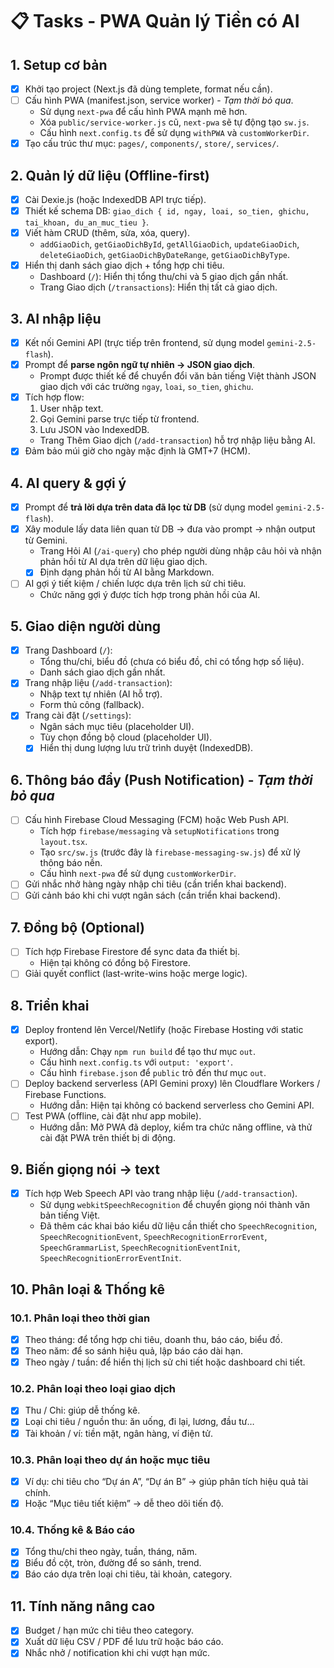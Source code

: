 # 📋 Tasks - PWA Quản lý Tiền có AI

## 1. Setup cơ bản
- [x] Khởi tạo project (Next.js đã dùng templete, format nếu cần).
- [ ] Cấu hình PWA (manifest.json, service worker) - *Tạm thời bỏ qua*.
  - Sử dụng `next-pwa` để cấu hình PWA mạnh mẽ hơn.
  - Xóa `public/service-worker.js` cũ, `next-pwa` sẽ tự động tạo `sw.js`.
  - Cấu hình `next.config.ts` để sử dụng `withPWA` và `customWorkerDir`.
- [x] Tạo cấu trúc thư mục: `pages/`, `components/`, `store/`, `services/`.

## 2. Quản lý dữ liệu (Offline-first)
- [x] Cài Dexie.js (hoặc IndexedDB API trực tiếp).
- [x] Thiết kế schema DB: `giao_dich { id, ngay, loai, so_tien, ghichu, tai_khoan, du_an_muc_tieu }`.
- [x] Viết hàm CRUD (thêm, sửa, xóa, query).
  - `addGiaoDich`, `getGiaoDichById`, `getAllGiaoDich`, `updateGiaoDich`, `deleteGiaoDich`, `getGiaoDichByDateRange`, `getGiaoDichByType`.
- [x] Hiển thị danh sách giao dịch + tổng hợp chi tiêu.
  - Dashboard (`/`): Hiển thị tổng thu/chi và 5 giao dịch gần nhất.
  - Trang Giao dịch (`/transactions`): Hiển thị tất cả giao dịch.

## 3. AI nhập liệu
- [x] Kết nối Gemini API (trực tiếp trên frontend, sử dụng model `gemini-2.5-flash`).
- [x] Prompt để **parse ngôn ngữ tự nhiên → JSON giao dịch**.
  - Prompt được thiết kế để chuyển đổi văn bản tiếng Việt thành JSON giao dịch với các trường `ngay`, `loai`, `so_tien`, `ghichu`.
- [x] Tích hợp flow:
  1. User nhập text.
  2. Gọi Gemini parse trực tiếp từ frontend.
  3. Lưu JSON vào IndexedDB.
  - Trang Thêm Giao dịch (`/add-transaction`) hỗ trợ nhập liệu bằng AI.
- [x] Đảm bảo múi giờ cho ngày mặc định là GMT+7 (HCM).

## 4. AI query & gợi ý
- [x] Prompt để **trả lời dựa trên data đã lọc từ DB** (sử dụng model `gemini-2.5-flash`).
- [x] Xây module lấy data liên quan từ DB → đưa vào prompt → nhận output từ Gemini.
  - Trang Hỏi AI (`/ai-query`) cho phép người dùng nhập câu hỏi và nhận phản hồi từ AI dựa trên dữ liệu giao dịch.
  - [x] Định dạng phản hồi từ AI bằng Markdown.
- [ ] AI gợi ý tiết kiệm / chiến lược dựa trên lịch sử chi tiêu.
  - Chức năng gợi ý được tích hợp trong phản hồi của AI.

## 5. Giao diện người dùng
- [x] Trang Dashboard (`/`):
  - Tổng thu/chi, biểu đồ (chưa có biểu đồ, chỉ có tổng hợp số liệu).
  - Danh sách giao dịch gần nhất.
- [x] Trang nhập liệu (`/add-transaction`):
  - Nhập text tự nhiên (AI hỗ trợ).
  - Form thủ công (fallback).
- [x] Trang cài đặt (`/settings`):
  - Ngân sách mục tiêu (placeholder UI).
  - Tùy chọn đồng bộ cloud (placeholder UI).
  - [x] Hiển thị dung lượng lưu trữ trình duyệt (IndexedDB).

## 6. Thông báo đẩy (Push Notification) - *Tạm thời bỏ qua*
- [ ] Cấu hình Firebase Cloud Messaging (FCM) hoặc Web Push API.
  - Tích hợp `firebase/messaging` và `setupNotifications` trong `layout.tsx`.
  - Tạo `src/sw.js` (trước đây là `firebase-messaging-sw.js`) để xử lý thông báo nền.
  - Cấu hình `next-pwa` để sử dụng `customWorkerDir`.
- [ ] Gửi nhắc nhở hàng ngày nhập chi tiêu (cần triển khai backend).
- [ ] Gửi cảnh báo khi chi vượt ngân sách (cần triển khai backend).

## 7. Đồng bộ (Optional)
- [ ] Tích hợp Firebase Firestore để sync data đa thiết bị.
  - Hiện tại không có đồng bộ Firestore.
- [ ] Giải quyết conflict (last-write-wins hoặc merge logic).

## 8. Triển khai
- [x] Deploy frontend lên Vercel/Netlify (hoặc Firebase Hosting với static export).
  - Hướng dẫn: Chạy `npm run build` để tạo thư mục `out`.
  - Cấu hình `next.config.ts` với `output: 'export'`.
  - Cấu hình `firebase.json` để `public` trỏ đến thư mục `out`.
- [ ] Deploy backend serverless (API Gemini proxy) lên Cloudflare Workers / Firebase Functions.
  - Hướng dẫn: Hiện tại không có backend serverless cho Gemini API.
- [ ] Test PWA (offline, cài đặt như app mobile).
  - Hướng dẫn: Mở PWA đã deploy, kiểm tra chức năng offline, và thử cài đặt PWA trên thiết bị di động.

## 9. Biến giọng nói → text
- [x] Tích hợp Web Speech API vào trang nhập liệu (`/add-transaction`).
  - Sử dụng `webkitSpeechRecognition` để chuyển giọng nói thành văn bản tiếng Việt.
  - Đã thêm các khai báo kiểu dữ liệu cần thiết cho `SpeechRecognition`, `SpeechRecognitionEvent`, `SpeechRecognitionErrorEvent`, `SpeechGrammarList`, `SpeechRecognitionEventInit`, `SpeechRecognitionErrorEventInit`.

## 10. Phân loại & Thống kê
### 10.1. Phân loại theo thời gian
- [x] Theo tháng: để tổng hợp chi tiêu, doanh thu, báo cáo, biểu đồ.
- [x] Theo năm: để so sánh hiệu quả, lập báo cáo dài hạn.
- [x] Theo ngày / tuần: để hiển thị lịch sử chi tiết hoặc dashboard chi tiết.

### 10.2. Phân loại theo loại giao dịch
- [x] Thu / Chi: giúp dễ thống kê.
- [x] Loại chi tiêu / nguồn thu: ăn uống, đi lại, lương, đầu tư…
- [x] Tài khoản / ví: tiền mặt, ngân hàng, ví điện tử.

### 10.3. Phân loại theo dự án hoặc mục tiêu
- [x] Ví dụ: chi tiêu cho “Dự án A”, “Dự án B” → giúp phân tích hiệu quả tài chính.
- [x] Hoặc “Mục tiêu tiết kiệm” → dễ theo dõi tiến độ.

### 10.4. Thống kê & Báo cáo
- [x] Tổng thu/chi theo ngày, tuần, tháng, năm.
- [x] Biểu đồ cột, tròn, đường để so sánh, trend.
- [x] Báo cáo dựa trên loại chi tiêu, tài khoản, category.

## 11. Tính năng nâng cao
- [x] Budget / hạn mức chi tiêu theo category.
- [x] Xuất dữ liệu CSV / PDF để lưu trữ hoặc báo cáo.
- [x] Nhắc nhở / notification khi chi vượt hạn mức.